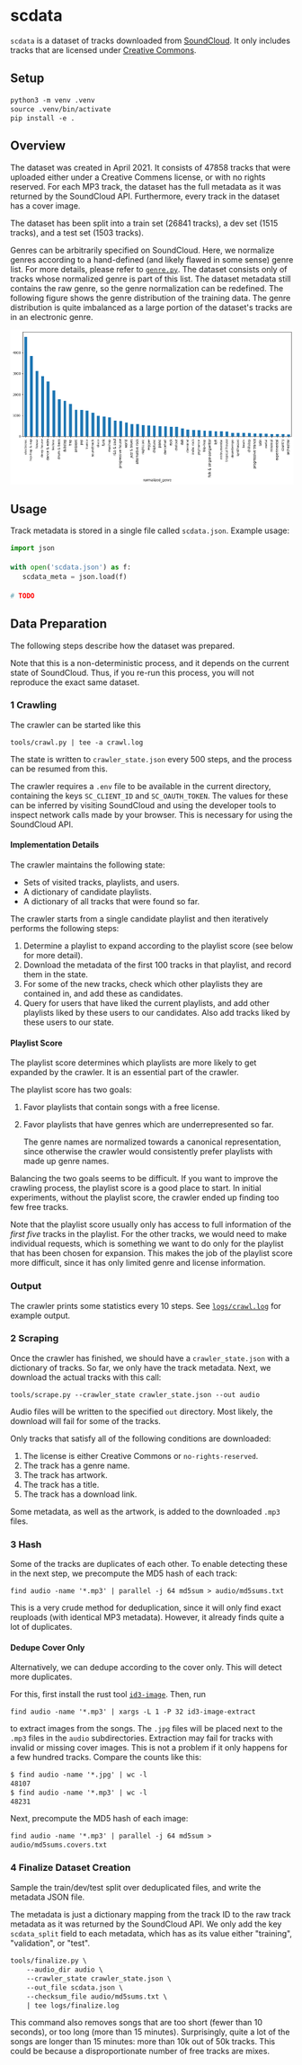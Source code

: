 # scdata

`scdata` is a dataset of tracks downloaded from [SoundCloud](https://soundcloud.com). It only
includes tracks that are licensed under [Creative Commons](https://creativecommons.org/).

## Setup

```
python3 -m venv .venv
source .venv/bin/activate
pip install -e .
```

## Overview

The dataset was created in April 2021. It consists of 47858 tracks that were uploaded either under
a Creative Commens license, or with no rights reserved. For each MP3 track, the dataset has the full
metadata as it was returned by the SoundCloud API. Furthermore, every track in the dataset has a
cover image.

The dataset has been split into a train set (26841 tracks), a dev set (1515 tracks), and a test set
(1503 tracks).

Genres can be arbitrarily specified on SoundCloud. Here, we normalize genres according to a
hand-defined (and likely flawed in some sense) genre list. For more details, please refer to
[`genre.py`](src/scdata/genre.py). The dataset consists only of tracks whose normalized genre is part
of this list. The dataset metadata still contains the raw genre, so the genre normalization can be
redefined. The following figure shows the genre distribution of the training data. The genre
distribution is quite imbalanced as a large portion of the dataset's tracks are in an electronic
genre.

![Genre Distribution of Training Data](docs/genre_distribution_train.png)

## Usage

Track metadata is stored in a single file called `scdata.json`. Example usage:

```python
import json

with open('scdata.json') as f:
   scdata_meta = json.load(f)

# TODO
```

## Data Preparation

The following steps describe how the dataset was prepared.

Note that this is a non-deterministic process, and it depends on the current state of SoundCloud.
Thus, if you re-run this process, you will not reproduce the exact same dataset.

### 1 Crawling

The crawler can be started like this
```
tools/crawl.py | tee -a crawl.log
```

The state is written to `crawler_state.json` every 500 steps, and the process can be resumed from
this.

The crawler requires a `.env` file to be available in the current directory, containing the keys
`SC_CLIENT_ID` and `SC_OAUTH_TOKEN`. The values for these can be inferred by visiting SoundCloud
and using the developer tools to inspect network calls made by your browser. This is necessary for
using the SoundCloud API.

#### Implementation Details

The crawler maintains the following state:
- Sets of visited tracks, playlists, and users.
- A dictionary of candidate playlists.
- A dictionary of all tracks that were found so far.

The crawler starts from a single candidate playlist and then iteratively performs the following
steps:

1. Determine a playlist to expand according to the playlist score (see below for more detail).
2. Download the metadata of the first 100 tracks in that playlist, and record them in the state.
3. For some of the new tracks, check which other playlists they are contained in, and add these
   as candidates.
4. Query for users that have liked the current playlists, and add other playlists liked by these
   users to our candidates. Also add tracks liked by these users to our state.

#### Playlist Score

The playlist score determines which playlists are more likely to get expanded by the crawler. It is
an essential part of the crawler.

The playlist score has two goals:
1. Favor playlists that contain songs with a free license.
2. Favor playlists that have genres which are underrepresented so far.

   The genre names are normalized towards a canonical representation, since otherwise the crawler
   would consistently prefer playlists with made up genre names.

Balancing the two goals seems to be difficult. If you want to improve the crawling process, the
playlist score is a good place to start. In initial experiments, without the playlist score, the
crawler ended up finding too few free tracks.

Note that the playlist score usually only has access to full information of the *first five* tracks
in the playlist. For the other tracks, we would need to make individual requests, which is something
we want to do only for the playlist that has been chosen for expansion. This makes the job of the
playlist score more difficult, since it has only limited genre and license information.

### Output

The crawler prints some statistics every 10 steps. See [`logs/crawl.log`](logs/crawl.log) for
example output.

### 2 Scraping

Once the crawler has finished, we should have a `crawler_state.json` with a dictionary of tracks. So
far, we only have the track metadata. Next, we download the actual tracks with this call:
```
tools/scrape.py --crawler_state crawler_state.json --out audio
```

Audio files will be written to the specified `out` directory. Most likely, the download will fail
for some of the tracks.

Only tracks that satisfy all of the following conditions are downloaded:
1. The license is either Creative Commons or `no-rights-reserved`.
2. The track has a genre name.
3. The track has artwork.
4. The track has a title.
5. The track has a download link.

Some metadata, as well as the artwork, is added to the downloaded `.mp3` files.

### 3 Hash

Some of the tracks are duplicates of each other. To enable detecting these in the next step, we
precompute the MD5 hash of each track:

```
find audio -name '*.mp3' | parallel -j 64 md5sum > audio/md5sums.txt
```

This is a very crude method for deduplication, since it will only find exact reuploads (with
identical MP3 metadata). However, it already finds quite a lot of duplicates.

#### Dedupe Cover Only

Alternatively, we can dedupe according to the cover only. This will detect more duplicates.

For this, first install the rust tool [`id3-image`](https://lib.rs/crates/id3-image). Then, run
```
find audio -name '*.mp3' | xargs -L 1 -P 32 id3-image-extract
```
to extract images from the songs. The `.jpg` files will be placed next to the `.mp3` files in the
`audio` subdirectories. Extraction may fail for tracks with invalid or missing cover images. This
is not a problem if it only happens for a few hundred tracks. Compare the counts like this:
```
$ find audio -name '*.jpg' | wc -l
48107
$ find audio -name '*.mp3' | wc -l
48231
```

Next, precompute the MD5 hash of each image:
```
find audio -name '*.mp3' | parallel -j 64 md5sum > audio/md5sums.covers.txt
```

### 4 Finalize Dataset Creation

Sample the train/dev/test split over deduplicated files, and write the metadata JSON file.

The metadata is just a dictionary mapping from the track ID to the raw track metadata as it was
returned by the SoundCloud API. We only add the key `scdata_split` field to each metadata, which
has as its value either "training", "validation", or "test".

```
tools/finalize.py \
    --audio_dir audio \
    --crawler_state crawler_state.json \
    --out_file scdata.json \
    --checksum_file audio/md5sums.txt \
    | tee logs/finalize.log
```

This command also removes songs that are too short (fewer than 10 seconds), or too long (more than
15 minutes). Surprisingly, quite a lot of the songs are longer than 15 minutes: more than 10k out
of 50k tracks. This could be because a disproportionate number of free tracks are mixes.
